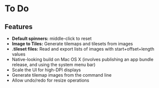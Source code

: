 # To Do

## Features

* **Default spinners:** middle-click to reset
* **Image to Tiles:** Generate tilemaps and tilesets from images
* **.tileset files:** Read and export lists of images with start+offset+length values
* Native-looking build on Mac OS X (involves publishing an app bundle release, and using the system menu bar)
* Scale the UI for high-DPI displays
* Generate tilemap images from the command line
* Allow undo/redo for resize operations

